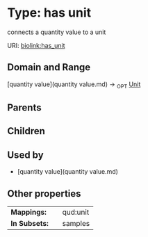 
# Type: has unit


connects a quantity value to a unit

URI: [biolink:has_unit](https://w3id.org/biolink/vocab/has_unit)


## Domain and Range

[quantity value](quantity value.md) ->  <sub>OPT</sub> [Unit](type/Unit.md)

## Parents


## Children


## Used by

 * [quantity value](quantity value.md)

## Other properties

|  |  |  |
| --- | --- | --- |
| **Mappings:** | | qud:unit |
| **In Subsets:** | | samples |

